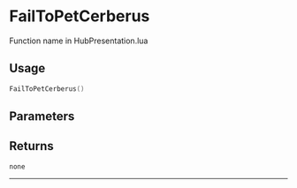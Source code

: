 # FailToPetCerberus
Function name in HubPresentation.lua
## Usage
```lua
FailToPetCerberus()
```
## Parameters

## Returns
`none`

---